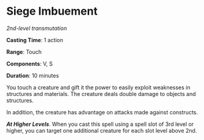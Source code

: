 # Siege Imbuement
*2nd-level transmutation*

**Casting Time**: 1 action

**Range**: Touch

**Components**: V, S

**Duration**: 10 minutes

You touch a creature and gift it the power to easily exploit weaknesses in structures and materials. The creature deals double damage to objects and structures.

In addition, the creature has advantage on attacks made against constructs.

***At Higher Levels***. When you cast this spell using a spell slot of 3rd level or higher, you can target one additional creature for each slot level above 2nd.
